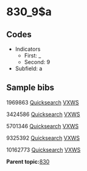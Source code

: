 # 830\_9$a

## Codes

-   Indicators
    -   First: \_
    -   Second: 9
-   Subfield: a

## Sample bibs

1969863 [Quicksearch](https://search.library.yale.edu/catalog/1969863) [VXWS](http://prodorbis.library.yale.edu:7014/vxws/GetHoldingsService?bibId=1969863)

3424586 [Quicksearch](https://search.library.yale.edu/catalog/3424586) [VXWS](http://prodorbis.library.yale.edu:7014/vxws/GetHoldingsService?bibId=3424586)

5701346 [Quicksearch](https://search.library.yale.edu/catalog/5701346) [VXWS](http://prodorbis.library.yale.edu:7014/vxws/GetHoldingsService?bibId=5701346)

9325392 [Quicksearch](https://search.library.yale.edu/catalog/9325392) [VXWS](http://prodorbis.library.yale.edu:7014/vxws/GetHoldingsService?bibId=9325392)

10162773 [Quicksearch](https://search.library.yale.edu/catalog/10162773) [VXWS](http://prodorbis.library.yale.edu:7014/vxws/GetHoldingsService?bibId=10162773)

**Parent topic:**[830](../../tags/830/830.md)

